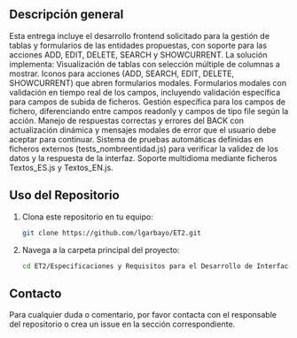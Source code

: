 ## Descripción general

Esta entrega incluye el desarrollo frontend solicitado para la gestión de tablas y formularios de las entidades propuestas, con soporte para las acciones ADD, EDIT, DELETE, SEARCH y SHOWCURRENT. La solución implementa:
    Visualización de tablas con selección múltiple de columnas a mostrar.
    Iconos para acciones (ADD, SEARCH, EDIT, DELETE, SHOWCURRENT) que abren formularios modales.
    Formularios modales con validación en tiempo real de los campos, incluyendo validación específica para campos de subida de ficheros.
    Gestión específica para los campos de fichero, diferenciando entre campos readonly y campos de tipo file según la acción.
    Manejo de respuestas correctas y errores del BACK con actualización dinámica y mensajes modales de error que el usuario debe aceptar para continuar.
    Sistema de pruebas automáticas definidas en ficheros externos (tests_nombreentidad.js) para verificar la validez de los datos y la respuesta de la interfaz.
    Soporte multidioma mediante ficheros Textos_ES.js y Textos_EN.js.
    

## Uso del Repositorio

1. Clona este repositorio en tu equipo:
   ```bash
   git clone https://github.com/lgarbayo/ET2.git
   ```

2. Navega a la carpeta principal del proyecto:
   ```bash
   cd ET2/Especificaciones y Requisitos para el Desarrollo de Interfaces de Usuario: Entrega ET2 (2024-2025)
   ```


## Contacto

Para cualquier duda o comentario, por favor contacta con el responsable del repositorio o crea un issue en la sección correspondiente.
